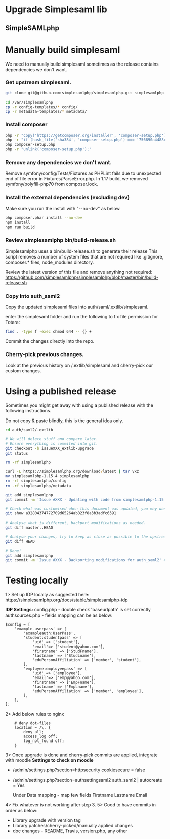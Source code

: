 Upgrade Simplesaml lib
====================


SimpleSAMLphp
-------------
# Manually build simplesaml
We need to manually build simplesaml sometimes as the release contains dependencies we don't want.

### Get upstream simplesaml.
```bash
git clone git@github.com:simplesamlphp/simplesamlphp.git simplesamlphp

cd /var/simplesamlphp
cp -r config-templates/* config/
cp -r metadata-templates/* metadata/
```
### Install composer
```bash
php -r "copy('https://getcomposer.org/installer', 'composer-setup.php');"
php -r "if (hash_file('sha384', 'composer-setup.php') === '756890a4488ce9024fc62c56153228907f1545c228516cbf63f885e036d37e9a59d27d63f46af1d4d07ee0f76181c7d3') { echo 'Installer verified'; } else { echo 'Installer corrupt'; unlink('composer-setup.php'); } echo PHP_EOL;"
php composer-setup.php
php -r "unlink('composer-setup.php');"
```
### Remove any dependencies we don't want.
Remove symfony/config/Tests/Fixtures as PHPLint fails due to unexpected end of file error in Fixtures/ParseError.php.
In 1.17 build, we removed symfony/polyfill-php70 from composer.lock.

### Install the external dependencies (excluding dev)
Make sure you run the install with "--no-dev" as below.
```bash
php composer.phar install --no-dev
npm install
npm run build
```

### Review simplesamlphp bin/build-release.sh
Simplesamlphp uses a bin/build-release.sh to generate their release
This script removes a number of system files that are not required like .gitignore, composer.* files, node_modules directory.

Review the latest version of this file and remove anything not required:
https://github.com/simplesamlphp/simplesamlphp/blob/master/bin/build-release.sh
### Copy into auth_saml2
Copy the updated simplesaml files into auth/saml/.extlib/simplesaml.

enter the simplesaml folder and run the following to fix file permission for Totara:
```bash
find . -type f -exec chmod 644 -- {} +
```
Commit the changes directly into the repo.

### Cherry-pick previous changes.
Look at the previous history on /.extlib/simplesaml and cherry-pick our custom changes.

# Using a published release 
Sometimes you might get away with using a published release with the following instructions.

Do not copy & paste blindly, this is the general idea only.

```bash
cd auth/saml2/.extlib

# We will delete stuff and compare later.
# Ensure everything is commited into git.
git checkout -b issueXXX_extlib-upgrade 
git status
```
 
```bash
rm -rf simplesamlphp

curl -L https://simplesamlphp.org/download?latest | tar vxz
mv simplesamlphp-1.15.4 simplesamlphp
rm -rf simplesamlphp/config
rm -rf simplesamlphp/metadata

git add simplesamlphp
git commit -m 'Issue #XXX - Updating with code from simplesamlphp-1.15.4' # Customise the message!

# Check what was customised when this document was updated, you may want to cherry pick it.
git show a32804374772709d65264ab823f8a3b3adfc6391  
  
# Analyse what is different, backport modifications as needed.
git diff master..HEAD

# Analyse your changes, try to keep as close as possible to the upstream code.
git diff HEAD

# Done!
git add simplesamlphp
git commit -m 'Issue #XXX - Backporting modifications for auth_saml2' # Customise the message!
```

# Testing locally
1> Set up IDP locally as suggested here: https://simplesamlphp.org/docs/stable/simplesamlphp-idp

**IDP Settings:**
config.php - double check 'baseurlpath' is set correctly
authsources.php - fields mapping can be as below:
```
$config = [
    'example-userpass' => [
        'exampleauth:UserPass',
        'student:studentpass' => [
            'uid' => ['student'],
            'email'=> ['student@yahoo.com'],
            'firstname' => ['StudFname'],
            'lastname' => ['StudLname'],
            'eduPersonAffiliation' => ['member', 'student'],
        ],
        'employee:employeepass' => [
            'uid' => ['employee'],
            'email'=> ['emp@yahoo.com'],
            'firstname' => ['EmpFname'],
            'lastname' => ['EmpLname'],
            'eduPersonAffiliation' => ['member', 'employee'],
        ],
    ],
];
```
2> Add below rules to nginx
```
    # deny dot-files
    location ~ /\. {
        deny all;
        access_log off;
        log_not_found off;
    }
```
3> Once upgrade is done and cherry-pick commits are applied, integrate with moodle
**Settings to check on moodle**

 - /admin/settings.php?section=httpsecurity
    cookiesecure = false

 - /admin/settings.php?section=authsettingsaml2
    auth_saml2 | autocreate = Yes

    Under Data mapping - map few fields
    Firstname
    Lastname
    Email

4> Fix whatever is not working after step 3.
5> Good to have commits in order as below:
- Library upgrade with version tag
- Library patches/cherry-picked/manually applied changes
- doc changes - README, Travis, version.php, any other
